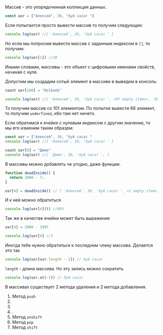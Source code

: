 Массив - это упорядоченная коллекция данных.

``` js
const usr = ["Алексей", 30, "Хуй сасат "]
```

Если попытается просто вывести массив то получим следующее:
``` js
console.log(usr) //[ 'Алексей', 30, 'Хуй сасат ' ]
```

Но если мы попросим вывести массив с заданным индексом в `[]`, то получим:
```js
console.log(usr[1]) //30
```

Иными словами, массивы - это объект с цифровыми именами свойств, начиная с нуля. 

Допустим мы создадим сотый элемент в массиве в выведем в консоль: 
```js
count usr[100] = "Dolboeb"

console.log(usr) //[ 'Алексей', 30, 'Хуй сасат ', <97 empty items>, 'Dolboeb' ]
```

То получим массив со 101 элементом. По попытке вывести 68 элемент, то получим `underfined`, ибо там нет ничего.

Если обратимся к ячейке с нулевым индексом с другим значение, то мы его изменим таким образрм: 
```js
const usr = ["Алексей", 30, "Хуй сасат "
console.log(usr) //[ 'Алексей', 30, 'Хуй сасат ' ]

count usr[0] = "Дима"
console.log(usr) //[ 'Дима', 30, 'Хуй сасат ', ]
```

В массивы можно добавлять че угодно, даже функции. 
``` js
function deadInside() {
  return 1000 - 7;
}

usr[4] = deadInside() // [ 'Алексей', 30, 'Хуй сасат ', <1 empty item>, [Function: deadInside] ]
```

И к ней можно обратиться
```js
console.log(usr[4]()) //993
```

Так же в качестве ячейки может быть выражение
```js
usr[4] = 2000 - 1997

console.log(usr[4] //3
```

Иногда тебе нужно обратиться к последнем члену массива. Делается это так

```js
console.log(usr[usr.length - 1]) // Хуй сасат 
```

`length` - длина массива. Но эту запись можно сократить

```js
console.log(usr.at(-1)) // Хуй сасат 
```

В массивах существует 2 метода удаления и 2 метода добавления. 

1. Метод `push`
2. 
3. 
4. . 
5. Метод `unshift`
6. Метод `pop`
7. Метод `shift`